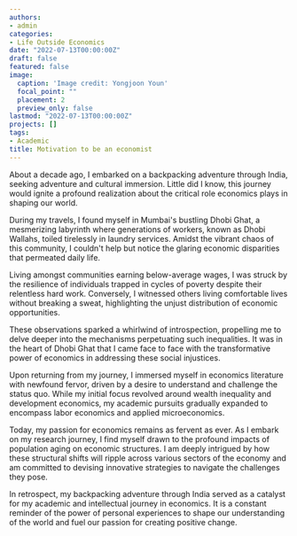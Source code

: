 ```yaml
---
authors:
- admin
categories:
- Life Outside Economics
date: "2022-07-13T00:00:00Z"
draft: false
featured: false
image:
  caption: 'Image credit: Yongjoon Youn'
  focal_point: ""
  placement: 2
  preview_only: false
lastmod: "2022-07-13T00:00:00Z"
projects: []
tags:
- Academic
title: Motivation to be an economist
---
```


About a decade ago, I embarked on a backpacking adventure through India, seeking adventure and cultural immersion. Little did I know, this journey would ignite a profound realization about the critical role economics plays in shaping our world.

During my travels, I found myself in Mumbai's bustling Dhobi Ghat, a mesmerizing labyrinth where generations of workers, known as Dhobi Wallahs, toiled tirelessly in laundry services. Amidst the vibrant chaos of this community, I couldn't help but notice the glaring economic disparities that permeated daily life.

Living amongst communities earning below-average wages, I was struck by the resilience of individuals trapped in cycles of poverty despite their relentless hard work. Conversely, I witnessed others living comfortable lives without breaking a sweat, highlighting the unjust distribution of economic opportunities.

These observations sparked a whirlwind of introspection, propelling me to delve deeper into the mechanisms perpetuating such inequalities. It was in the heart of Dhobi Ghat that I came face to face with the transformative power of economics in addressing these social injustices.

Upon returning from my journey, I immersed myself in economics literature with newfound fervor, driven by a desire to understand and challenge the status quo. While my initial focus revolved around wealth inequality and development economics, my academic pursuits gradually expanded to encompass labor economics and applied microeconomics.

Today, my passion for economics remains as fervent as ever. As I embark on my research journey, I find myself drawn to the profound impacts of population aging on economic structures. I am deeply intrigued by how these structural shifts will ripple across various sectors of the economy and am committed to devising innovative strategies to navigate the challenges they pose.

In retrospect, my backpacking adventure through India served as a catalyst for my academic and intellectual journey in economics. It is a constant reminder of the power of personal experiences to shape our understanding of the world and fuel our passion for creating positive change.

